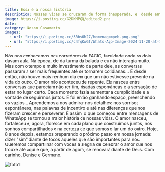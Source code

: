 ```yaml
---
title: Essa é a nossa história
description: Nossas vidas se cruzaram de forma inesperada, e, desde então, construímos juntos uma história repleta de amor, amizade e cumplicidade.
image: https://i.postimg.cc/G2DKMPQQ/edited2.png
date: 
category: Nosso Casamento
images:
  - url: "https://i.postimg.cc/3Rbv6h27/homenagempeb-png.png"
  - url: "https://i.postimg.cc/c4fqKwGf/Whats-App-Image-2024-11-20-at-18-38-46.jpg"
---
```


Nós nos conhecemos nos corredores da FACIC, faculdade onde os dois davam aula. Na época, ele da turma da balada e eu não interagia muito. Mas com o tempo e muito investimento da parte dele, as conversas passaram a ser mais frequentes até se tornarem cotidianas... E desde então, não houve mais nenhum dia em que um não estivesse presente na vida do outro. 
O amor não aconteceu de repente. Ele nasceu entre conversas que pareciam não ter fim, risadas espontâneas e a sensação de estar no lugar certo. Cada momento fazia aumentar a cumplicidade e a vontade de seguirmos juntos.
E foi então ganhando espaço, preenchendo os vazios... Aprendemos a nos admirar nos detalhes: nos sorrisos espontâneos, nas palavras de incentivo e até nas diferenças que nos fizeram crescer e perseverar.
E assim, o que começou entre mensagens de WhatsApp se tornou a maior história de nossas vidas. O amor nasceu, fortaleceu e, agora, floresce em cada plano que construímos juntos, nos sonhos compartilhados e na certeza de que somos o lar um do outro.
Hoje, 8 anos depois, estamos preparando o próximo passo em nossa jornada: dizer "sim" diante de todos aqueles que são importantes para nós. Queremos compartilhar com vocês a alegria de celebrar o amor que nos trouxe até aqui e que, a partir de agora, se renovará diante de Deus.
Com carinho,
Denise e Germano.

![foto1](https://i.postimg.cc/c4fqKwGf/Whats-App-Image-2024-11-20-at-18-38-46.jpg)